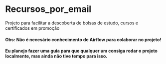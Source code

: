# Recursos_por_email
Projeto para facilitar a descoberta de bolsas de estudo, cursos e certificados em promoção

#### Obs: Não é necesário conhecimento de Airflow para colaborar no projeto!
#### Eu planejo fazer uma guia para que qualquer um consiga rodar o projeto localmente, mas ainda não tive tempo para isso.
